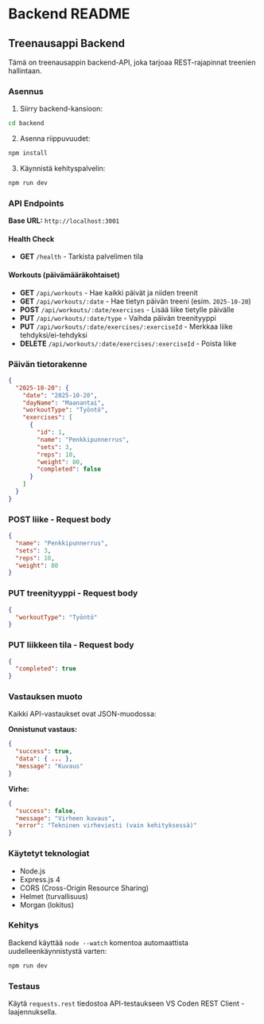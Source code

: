# Backend README

## Treenausappi Backend

Tämä on treenausappin backend-API, joka tarjoaa REST-rajapinnat treenien hallintaan.

### Asennus

1. Siirry backend-kansioon:
```bash
cd backend
```

2. Asenna riippuvuudet:
```bash
npm install
```

3. Käynnistä kehityspalvelin:
```bash
npm run dev
```


### API Endpoints

**Base URL:** `http://localhost:3001`

#### Health Check
- **GET** `/health` - Tarkista palvelimen tila

#### Workouts (päivämääräkohtaiset)
- **GET** `/api/workouts` - Hae kaikki päivät ja niiden treenit
- **GET** `/api/workouts/:date` - Hae tietyn päivän treeni (esim. `2025-10-20`)
- **POST** `/api/workouts/:date/exercises` - Lisää liike tietylle päivälle
- **PUT** `/api/workouts/:date/type` - Vaihda päivän treenityyppi
- **PUT** `/api/workouts/:date/exercises/:exerciseId` - Merkkaa liike tehdyksi/ei-tehdyksi
- **DELETE** `/api/workouts/:date/exercises/:exerciseId` - Poista liike

### Päivän tietorakenne

```json
{
  "2025-10-20": {
    "date": "2025-10-20",
    "dayName": "Maanantai",
    "workoutType": "Työntö",
    "exercises": [
      {
        "id": 1,
        "name": "Penkkipunnerrus",
        "sets": 3,
        "reps": 10,
        "weight": 80,
        "completed": false
      }
    ]
  }
}
```

### POST liike - Request body

```json
{
  "name": "Penkkipunnerrus",
  "sets": 3,
  "reps": 10,
  "weight": 80
}
```

### PUT treenityyppi - Request body

```json
{
  "workoutType": "Työntö"
}
```

### PUT liikkeen tila - Request body

```json
{
  "completed": true
}
```

### Vastauksen muoto

Kaikki API-vastaukset ovat JSON-muodossa:

**Onnistunut vastaus:**
```json
{
  "success": true,
  "data": { ... },
  "message": "Kuvaus"
}
```

**Virhe:**
```json
{
  "success": false,
  "message": "Virheen kuvaus",
  "error": "Tekninen virheviesti (vain kehityksessä)"
}
```

### Käytetyt teknologiat

- Node.js
- Express.js 4
- CORS (Cross-Origin Resource Sharing)
- Helmet (turvallisuus)
- Morgan (lokitus)

### Kehitys

Backend käyttää `node --watch` komentoa automaattista uudelleenkäynnistystä varten:
```bash
npm run dev
```

### Testaus

Käytä `requests.rest` tiedostoa API-testaukseen VS Coden REST Client -laajennuksella.